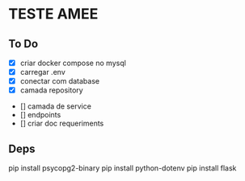 # TESTE AMEE

## To Do
- [x]  criar docker compose no mysql
- [x] carregar .env
- [x] conectar com database
- [x] camada repository
- [] camada de service
- [] endpoints
- [] criar doc requeriments

## Deps

pip install psycopg2-binary
pip install python-dotenv
pip install flask